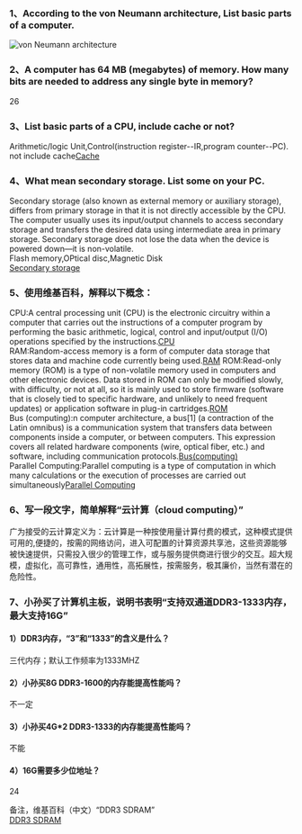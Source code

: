 ### 1、According to the von Neumann architecture, List basic parts of a computer.
![von Neumann architecture](http://a3.qpic.cn/psb?/V12aKRuu0QxBuc/D49WnIlUvDJxPhTqyzP6WrQSpyhogmEtED6WLylXdhI!/m/dFIBAAAAAAAAnull&bo=DwKNAQ8CjQEDCSw!&rf=photolist&t=5) 
### 2、A computer has 64 MB (megabytes) of memory. How many bits are needed to address any single byte in memory?
26
### 3、List basic parts of a CPU, include cache or not?
Arithmetic/logic Unit,Control(instruction register--IR,program counter--PC).          
not include cache[Cache](https://baike.baidu.com/item/CACHE存储器/12789048?fr=aladdin
)
### 4、What mean secondary storage. List some on your PC.
Secondary storage (also known as external memory or auxiliary storage), differs from primary storage in that it is not directly accessible by the CPU. The computer usually uses its input/output channels to access secondary storage and transfers the desired data using intermediate area in primary storage. Secondary storage does not lose the data when the device is powered down—it is non-volatile.  
Flash memory,OPtical disc,Magnetic Disk  
[Secondary storage](https://en.wikipedia.org/wiki/Computer_data_storage#Secondary_storage)

### 5、使用维基百科，解释以下概念：
CPU:A central processing unit (CPU) is the electronic circuitry within a computer that carries out the instructions of a computer program by performing the basic arithmetic, logical, control and input/output (I/O) operations specified by the instructions.[CPU](https://en.wikipedia.org/wiki/Central_processing_unit)  
RAM:Random-access memory is a form of computer data storage that stores data and machine code currently being used.[RAM](https://en.wikipedia.org/wiki/Random-access_memory) 
ROM:Read-only memory (ROM) is a type of non-volatile memory used in computers and other electronic devices. Data stored in ROM can only be modified slowly, with difficulty, or not at all, so it is mainly used to store firmware (software that is closely tied to specific hardware, and unlikely to need frequent updates) or application software in plug-in cartridges.[ROM](https://en.wikipedia.org/wiki/Read-only_memory)  
Bus (computing):n computer architecture, a bus[1] (a contraction of the Latin omnibus) is a communication system that transfers data between components inside a computer, or between computers. This expression covers all related hardware components (wire, optical fiber, etc.) and software, including communication protocols.[Bus(computing)](https://en.wikipedia.org/wiki/Bus_(computing))    
Parallel Computing:Parallel computing is a type of computation in which many calculations or the execution of processes are carried out simultaneously[Parallel Computing](https://en.wikipedia.org/wiki/Parallel_computing)
### 6、写一段文字，简单解释“云计算（cloud computing）”
广为接受的云计算定义为：云计算是一种按使用量计算付费的模式，这种模式提供可用的,便捷的，按需的网络访问，进入可配置的计算资源共享池，这些资源能够被快速提供，只需投入很少的管理工作，或与服务提供商进行很少的交互。超大规模，虚拟化，高可靠性，通用性，高拓展性，按需服务，极其廉价，当然有潜在的危险性。
### 7、小孙买了计算机主板，说明书表明“支持双通道DDR3-1333内存，最大支持16G”
#### 1）DDR3内存，“3”和“1333”的含义是什么？  
三代内存；默认工作频率为1333MHZ

#### 2）小孙买8G DDR3-1600的内存能提高性能吗？
不一定
#### 3）小孙买4G*2 DDR3-1333的内存能提高性能吗？
不能
#### 4）16G需要多少位地址？  
24
  
  备注，维基百科（中文）“DDR3 SDRAM”  
  [DDR3 SDRAM](https://en.wikipedia.org/wiki/DDR3_SDRAM)